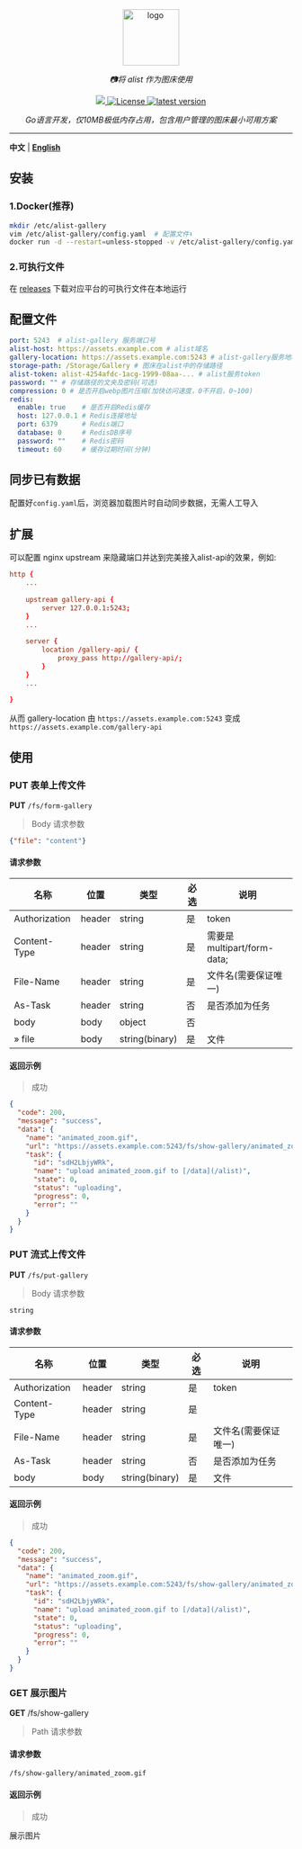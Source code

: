 <div align="center">
  <a href="https://alist.nn.ci"><img width="100px" alt="logo" src="https://cloud.hive-net.cn/gallery-api/fs/show-gallery/2024_09_11_ukNhp1.png"/></a>
  <p><em>📷将 alist 作为图床使用</em></p>
  <a href="https://go.dev/dl/">
    <img src="https://img.shields.io/badge/Go-1.22.1-blue" />
  </a>
  <a href="https://github.com/ThinkerWen/alist-gallery/blob/main/LICENSE">
    <img src="https://img.shields.io/github/license/ThinkerWen/alist-gallery" alt="License" />
  </a>
  <a href="https://github.com/ThinkerWen/alist-gallery/releases">
    <img src="https://img.shields.io/github/v/release/ThinkerWen/alist-gallery.svg" alt="latest version" />
  </a>
</div>

<div align="center">
<p><em>Go语言开发，仅10MB极低内存占用，包含用户管理的图床最小可用方案</em></p>
</div>

---
**中文** | **[English](./README_en.md)**



## 安装

### 1.Docker(推荐)
```bash
mkdir /etc/alist-gallery
vim /etc/alist-gallery/config.yaml  # 配置文件⬇️
docker run -d --restart=unless-stopped -v /etc/alist-gallery/config.yaml:/app/config.yaml  -p 5243:5243 --name="alist-gallery" designerwang/alist-gallery:latest
```
### 2.可执行文件
在 [releases](https://github.com/ThinkerWen/alist-gallery/releases) 下载对应平台的可执行文件在本地运行

## 配置文件

```yaml
port: 5243  # alist-gallery 服务端口号
alist-host: https://assets.example.com # alist域名
gallery-location: https://assets.example.com:5243 # alist-gallery服务地址
storage-path: /Storage/Gallery # 图床在alist中的存储路径
alist-token: alist-4254afdc-1acg-1999-08aa-... # alist服务token
password: "" # 存储路径的文夹及密码(可选)
compression: 0 # 是否开启webp图片压缩(加快访问速度，0不开启，0~100)
redis:
  enable: true    # 是否开启Redis缓存
  host: 127.0.0.1 # Redis连接地址
  port: 6379      # Redis端口
  database: 0     # RedisDB序号
  password: ""    # Redis密码
  timeout: 60     # 缓存过期时间(分钟)
```

## 同步已有数据
配置好`config.yaml`后，浏览器加载图片时自动同步数据，无需人工导入

## 扩展

可以配置 nginx upstream 来隐藏端口并达到完美接入alist-api的效果，例如:
```conf
http {
    ...
    
    upstream gallery-api {
        server 127.0.0.1:5243;
    }
    ...
    
    server {
        location /gallery-api/ {
            proxy_pass http://gallery-api/; 
        }
    }
    ...
    
}
```
从而 gallery-location 由 `https://assets.example.com:5243` 变成 `https://assets.example.com/gallery-api`

## 使用
### PUT 表单上传文件
**PUT** `/fs/form-gallery`
> Body 请求参数
```json
{"file": "content"}
```
#### 请求参数
| 名称             | 位置   | 类型   | 必选 | 说明                               |
|----------------|--------|--------|------|----------------------------------|
| Authorization  | header | string | 是   | token                            |
| Content-Type   | header | string | 是   | 需要是multipart/form-data;          |
| File-Name      | header | string | 是   | 文件名(需要保证唯一)                      |
| As-Task        | header | string | 否   | 是否添加为任务                          |
| body           | body   | object | 否   |                                  |
| » file         | body   | string(binary)| 是 | 文件                               |
#### 返回示例
> 成功
```json
{
  "code": 200,
  "message": "success",
  "data": {
    "name": "animated_zoom.gif",
    "url": "https://assets.example.com:5243/fs/show-gallery/animated_zoom.gif",
    "task": {
      "id": "sdH2LbjyWRk",
      "name": "upload animated_zoom.gif to [/data](/alist)",
      "state": 0,
      "status": "uploading",
      "progress": 0,
      "error": ""
    }
  }
}

```

### PUT 流式上传文件
**PUT** `/fs/put-gallery`
> Body 请求参数
```text
string
```
#### 请求参数
| 名称             | 位置   | 类型            | 必选    | 说明          |
|----------------|--------|-----------------|--------|-------------|
| Authorization  | header | string          | 是     | token       |
| Content-Type   | header | string          | 是     |             |
| File-Name      | header | string          | 是     | 文件名(需要保证唯一) |
| As-Task        | header | string          | 否     | 是否添加为任务     |
| body           | body   | string(binary)  | 是     | 文件          |
#### 返回示例
> 成功
```json
{
  "code": 200,
  "message": "success",
  "data": {
    "name": "animated_zoom.gif",
    "url": "https://assets.example.com:5243/fs/show-gallery/animated_zoom.gif",
    "task": {
      "id": "sdH2LbjyWRk",
      "name": "upload animated_zoom.gif to [/data](/alist)",
      "state": 0,
      "status": "uploading",
      "progress": 0,
      "error": ""
    }
  }
}

```

### GET 展示图片
**GET** /fs/show-gallery
> Path 请求参数
#### 请求参数
```url
/fs/show-gallery/animated_zoom.gif
```
#### 返回示例
> 成功

展示图片
